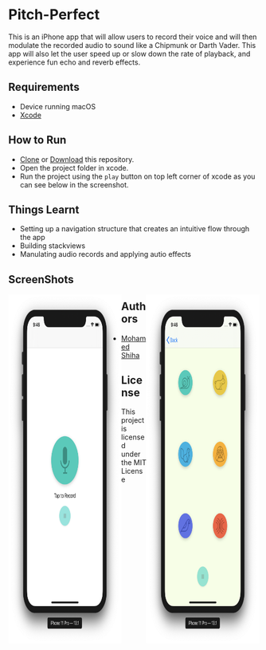 # Pitch-Perfect

This is an iPhone app that will allow users to record their voice and will then modulate the recorded audio to sound like a Chipmunk or Darth Vader. This app will also let the user speed up or slow down the rate of playback, and experience fun echo and reverb effects.

## Requirements

 * Device running macOS
 * [Xcode](https://developer.apple.com/xcode/)

## How to Run

* [Clone](https://github.com/MohamedShiha/Pitch-Perfect.git) or [Download](https://github.com/MohamedShiha/Pitch-Perfect/archive/master.zip) this repository.
* Open the project folder in xcode.
* Run the project using the `play` button on top left corner of xcode as you can see below in the screenshot.

## Things Learnt

* Setting up a navigation structure that creates an intuitive flow through the app
* Building stackviews
* Manulating audio records and applying autio effects

## ScreenShots

<img src="https://github.com/MohamedShiha/Pitch-Perfect/blob/master/Screenshots/1.png" width="45%" height="700" align="left"/>
<img src="https://github.com/MohamedShiha/Pitch-Perfect/blob/master/Screenshots/2.png" width="45%" height="700" align="right"/>

## Authors

* [Mohamed Shiha](https://github.com/MohamedShiha)

## License

This project is licensed under the MIT License
